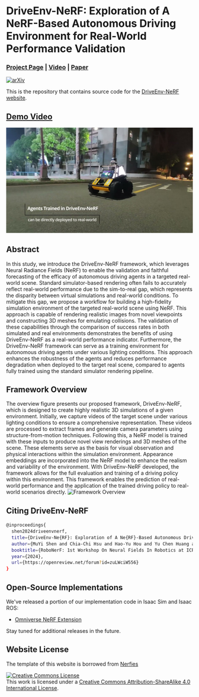 # DriveEnv-NeRF: Exploration of A NeRF-Based Autonomous Driving Environment for Real-World Performance Validation

### [Project Page](https://muyishen2040.github.io/DriveEnvNeRF) | [Video](https://youtu.be/8wNflV_A5FM) | [Paper](https://arxiv.org/abs/2403.15791)

[![arXiv](https://img.shields.io/badge/arXiv-2403.15791-b31b1b.svg?style=flat-square)](https://arxiv.org/abs/2403.15791)<br>

This is the repository that contains source code for the [DriveEnv-NeRF website](https://muyishen2040.github.io/DriveEnvNeRF).

## [Demo Video](https://youtu.be/8wNflV_A5FM)

[![](static/images/video_preview.jpg)](https://youtu.be/8wNflV_A5FM)

## Abstract

In this study, we introduce the DriveEnv-NeRF framework, which leverages Neural Radiance Fields (NeRF) to enable the validation and faithful forecasting of the efficacy of autonomous driving agents in a targeted real-world scene. Standard simulator-based rendering often fails to accurately reflect real-world performance due to the sim-to-real gap, which represents the disparity between virtual simulations and real-world conditions. To mitigate this gap, we propose a workflow for building a high-fidelity simulation environment of the targeted real-world scene using NeRF. This approach is capable of rendering realistic images from novel viewpoints and constructing 3D meshes for emulating collisions. The validation of these capabilities through the comparison of success rates in both simulated and real environments demonstrates the benefits of using DriveEnv-NeRF as a real-world performance indicator. Furthermore, the DriveEnv-NeRF framework can serve as a training environment for autonomous driving agents under various lighting conditions. This approach enhances the robustness of the agents and reduces performance degradation when deployed to the target real scene, compared to agents fully trained using the standard simulator rendering pipeline.

## Framework Overview

The overview figure presents our proposed framework, DriveEnv-NeRF, which is designed to create highly
realistic 3D simulations of a given environment. Initially, we capture videos of the target scene under
various lighting conditions to ensure a comprehensive representation. These videos are processed to
extract frames and generate camera parameters using structure-from-motion techniques. Following this, a
NeRF model is trained with these inputs to produce novel view renderings and 3D meshes of the scene. These
elements serve as the basis for visual observation and physical interactions within the simulation
environment. Appearance embeddings are incorporated into the NeRF model to enhance the realism and
variability of the environment. With DriveEnv-NeRF developed, the framework allows for the full evaluation
and training of a driving policy within this environment. This framework enables the prediction of
real-world performance and the application of the trained driving policy to real-world scenarios directly.
![Framework Overview](static/images/framework_overview.png)

## Citing DriveEnv-NeRF

```sh
@inproceedings{
  shen2024driveenvnerf,
  title={DriveEnv-Ne{RF}: Exploration of A Ne{RF}-Based Autonomous Driving Environment for Real-World Performance Validation},
  author={MuYi Shen and Chia-Chi Hsu and Hao-Yu Hou and Yu Chen Huang and Wei-Fang Sun and Chia-Che Chang and Yu-Lun Liu and Chun-Yi Lee},
  booktitle={RoboNerF: 1st Workshop On Neural Fields In Robotics at ICRA 2024},
  year={2024},
  url={https://openreview.net/forum?id=zuLWciW556}
}
```

## Open-Source Implementations

We've released a portion of our implementation code in Isaac Sim and Isaac ROS:

- [Omniverse NeRF Extension](https://github.com/j3soon/omni-nerf-extension)

Stay tuned for additional releases in the future.

## Website License

The template of this website is borrowed from [Nerfies](https://github.com/nerfies/nerfies.github.io)

<a rel="license" href="http://creativecommons.org/licenses/by-sa/4.0/"><img alt="Creative Commons License" style="border-width:0" src="https://i.creativecommons.org/l/by-sa/4.0/88x31.png" /></a><br />This work is licensed under a <a rel="license" href="http://creativecommons.org/licenses/by-sa/4.0/">Creative Commons Attribution-ShareAlike 4.0 International License</a>.

